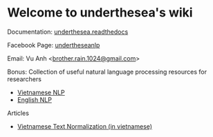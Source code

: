 # Welcome to underthesea's wiki

Documentation: [underthesea.readthedocs](https://magizbox-underthesea.readthedocs-hosted.com/en/latest/?badge=latest)

Facebook Page: [undertheseanlp](https://www.facebook.com/undertheseanlp/)

Email: Vu Anh <[brother.rain.1024@gmail.com](mailto:brother.rain.1024@gmail.com)>

Bonus: Collection of useful natural language processing resources for researchers

* [Vietnamese NLP](https://github.com/magizbox/underthesea/wiki/Vietnamese-NLP-Tools)
* [English NLP](https://github.com/magizbox/underthesea/wiki/English-NLP-Tools)

Articles

* [Vietnamese Text Normalization (in vietnamese)](https://github.com/magizbox/underthesea/wiki/Vietnamese-Text-Normalization)